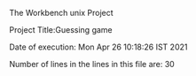 The Workbench unix Project

 
Project Title:Guessing game


Date of execution:
Mon Apr 26 10:18:26 IST 2021


Number of lines in the lines in this file are:
30
